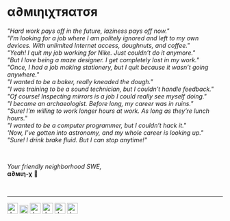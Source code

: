 # α∂мιηιχтяαтσя 


*"Hard work pays off in the future, laziness pays off now."<br />
"I’m looking for a job where I am politely ignored and left to my own devices. With unlimited Internet access, doughnuts, and coffee."<br />
"Yeah! I quit my job working for Nike. Just couldn’t do it anymore."<br />
"But I love being a maze designer. I get completely lost in my work."<br />
"Once, I had a job making stationery, but I quit because it wasn’t going anywhere."<br />
"I wanted to be a baker, really kneaded the dough."<br />
"I was training to be a sound technician, but I couldn’t handle feedback."<br />
"Of course! Inspecting mirrors is a job I could really see myself doing."<br />
"I became an archaeologist. Before long, my career was in ruins."<br />
"Sure! I’m willing to work longer hours at work. As long as they’re lunch hours."<br />
"I wanted to be a computer programmer, but I couldn’t hack it."<br />
'Now, I’ve gotten into astronomy, and my whole career is looking up."<br />
"Sure! I drink brake fluid. But I can stop anytime!"*<br />

<br />

*Your friendly neighborhood SWE,*
<br />
**α∂мιη-χ** 💎

<br />

---------
<a href="https://rust-lang.org" target="blank"><img src="https://upload.wikimedia.org/wikipedia/commons/thumb/d/d5/Rust_programming_language_black_logo.svg/1200px-Rust_programming_language_black_logo.svg.png" alt="drawing" width="25"/></a>
<a href="https://aws.amazon.com" target="blank"><img src="https://upload.wikimedia.org/wikipedia/commons/thumb/9/93/Amazon_Web_Services_Logo.svg/1200px-Amazon_Web_Services_Logo.svg.png" alt="drawing" height="20"/></a>
<a href="https://python.org" target="blank"><img src="https://upload.wikimedia.org/wikipedia/commons/thumb/0/0a/Python.svg/1200px-Python.svg.png" alt="drawing" width="25"/></a>
<a href="https://tensorflow.org" target="blank"><img src="https://res.cloudinary.com/adminixtrator/image/upload/v1580760937/1_iDQvKoz7gGHc6YXqvqWWZQ.png" alt="drawing" width="25"/></a>
<a href="https://dart.dev" target="blank"><img src="https://res.cloudinary.com/adminixtrator/image/upload/v1617884876/176-1766682_dart-programming-language-hd-png-download-removebg-preview.png" alt="drawing" width="25"/></a>
<a href="https://github.com" target="blank"><img src="https://res.cloudinary.com/adminixtrator/image/upload/v1615506786/GitHub-Mark-120px-plus.png" alt="drawing" height="25"/></a>

